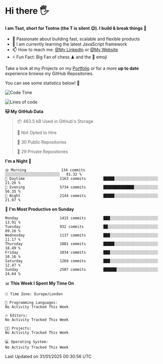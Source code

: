 # Hi there :raised_hand_with_fingers_splayed:
#### I am Tsot, short for Tsotne (the T is silent :wink:). I build & break things :space_invader:
- :telescope: Passionate about building fast, scalable and flexible products
- :seedling: I am currently learning the latest JavaScript framework 
- :mailbox: How to reach me: [@My LinkedIn](https://www.linkedin.com/in/tsotne-gvadzabia/) or [@My Website](https://tsotne.co.uk/contact)
- :zap: Fun Fact: Big Fan of chess ♟ and the 👾 emoji

Take a look at my Projects on my [Portfolio](https://tsotne.co.uk/) or for a more **up to date** experience browse my GitHub Repositories.

You can see some statistics below! :space_invader:
<!--START_SECTION:waka-->
![Code Time](http://img.shields.io/badge/Code%20Time-761%20hrs%202%20mins-blue)

![Lines of code](https://img.shields.io/badge/From%20Hello%20World%20I%27ve%20Written-7.1%20million%20lines%20of%20code-blue)

**🐱 My GitHub Data** 

> 📦 463.5 kB Used in GitHub's Storage 
 > 
> 🚫 Not Opted to Hire
 > 
> 📜 30 Public Repositories 
 > 
> 🔑 29 Private Repositories 
 > 
**I'm a Night 🦉** 

```text
🌞 Morning                134 commits         ░░░░░░░░░░░░░░░░░░░░░░░░░   01.32 % 
🌆 Daytime                2163 commits        █████░░░░░░░░░░░░░░░░░░░░   21.26 % 
🌃 Evening                5734 commits        ██████████████░░░░░░░░░░░   56.35 % 
🌙 Night                  2144 commits        █████░░░░░░░░░░░░░░░░░░░░   21.07 % 
```
📅 **I'm Most Productive on Sunday** 

```text
Monday                   1415 commits        ███░░░░░░░░░░░░░░░░░░░░░░   13.91 % 
Tuesday                  932 commits         ██░░░░░░░░░░░░░░░░░░░░░░░   09.16 % 
Wednesday                1137 commits        ███░░░░░░░░░░░░░░░░░░░░░░   11.17 % 
Thursday                 1881 commits        █████░░░░░░░░░░░░░░░░░░░░   18.49 % 
Friday                   1034 commits        ███░░░░░░░░░░░░░░░░░░░░░░   10.16 % 
Saturday                 1269 commits        ███░░░░░░░░░░░░░░░░░░░░░░   12.47 % 
Sunday                   2507 commits        ██████░░░░░░░░░░░░░░░░░░░   24.64 % 
```


📊 **This Week I Spent My Time On** 

```text
🕑︎ Time Zone: Europe/London

💬 Programming Languages: 
No Activity Tracked This Week

🔥 Editors: 
No Activity Tracked This Week

🐱‍💻 Projects: 
No Activity Tracked This Week

💻 Operating System: 
No Activity Tracked This Week
```


 Last Updated on 31/01/2025 00:30:56 UTC
<!--END_SECTION:waka-->
